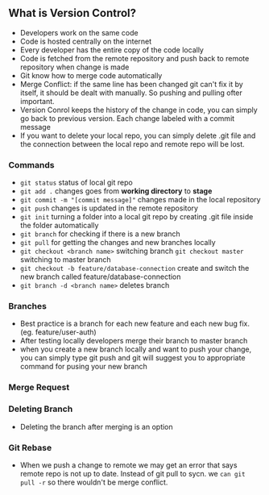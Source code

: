 ## What is Version Control?
- Developers work on the same code
- Code is hosted centrally on the internet
- Every developer has the entire copy of the code locally
- Code is fetched from the remote repository and push back to remote repository when change is made
- Git know how to merge code automatically
- Merge Conflict: if the same line has been changed git can't fix it by itself, it should be dealt with manually. So pushing and pulling ofter important.
- Version Conrol keeps the history of the change in code, you can simply go back to previous version. Each change labeled with a commit message
- If you want to delete your local repo, you can simply delete .git file and the connection between the local repo and remote repo will be lost.

### Commands
- `git status` status of local git repo
- `git add .` changes goes from **working directory** to **stage**
- `git commit -m "[commit message]"` changes made in the local repository 
- `git push` changes is updated in the remote repository
- `git init` turning a folder into a local git repo by creating .git file inside the folder automatically
- `git branch` for checking if there is a new branch
- `git pull` for getting the changes and new branches locally
- `git checkout <branch name>` switching branch `git checkout master` switching to master branch
- `git checkout -b feature/database-connection` create and switch the new branch called feature/database-connection
- `git branch -d <branch name>` deletes branch

### Branches
- Best practice is a branch for each new feature and each new bug fix. (eg. feature/user-auth)
- After testing locally developers merge their branch to master branch
- when you create a new branch locally and want to push your change, you can simply type git push and git will suggest you to appropriate command for pusing your new branch

### Merge Request

### Deleting Branch
- Deleting the branch after merging is an option

### Git Rebase
- When we push a change to remote we may get an error that says remote repo is not up to date. Instead of git pull to sycn. we `can git pull -r` so there wouldn't be merge conflict.

